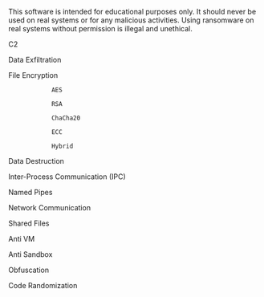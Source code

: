 This software is intended for educational purposes only. It should never be used on real systems or for any malicious activities. Using ransomware on real systems without permission is illegal and unethical.

C2

Data Exfiltration

File Encryption

                AES
                
                RSA
                
                ChaCha20
                
                ECC
    
                Hybrid

Data Destruction

Inter-Process Communication (IPC)

Named Pipes

Network Communication

Shared Files

Anti VM

Anti Sandbox

Obfuscation

Code Randomization
